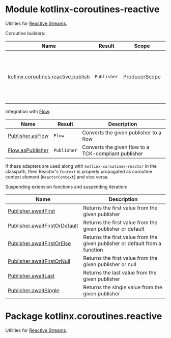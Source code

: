 # Module kotlinx-coroutines-reactive

Utilities for [Reactive Streams](https://www.reactive-streams.org).

Coroutine builders:

| **Name**                              | **Result**  | **Scope**       | **Description**                                                |
| ------------------------------------- | ----------- | --------------- | -------------------------------------------------------------- |
| [kotlinx.coroutines.reactive.publish] | `Publisher` | [ProducerScope] | Cold reactive publisher that starts the coroutine on subscribe |

Integration with [Flow]:

| **Name**           | **Result**  | **Description**                                      |
| ------------------ | ----------- | ---------------------------------------------------- |
| [Publisher.asFlow] | `Flow`      | Converts the given publisher to a flow               |
| [Flow.asPublisher] | `Publisher` | Converts the given flow to a TCK-compliant publisher |

If these adapters are used along with `kotlinx-coroutines-reactor` in the classpath, then Reactor's `Context` is properly
propagated as coroutine context element (`ReactorContext`) and vice versa.

Suspending extension functions and suspending iteration:

| **Name**                                                                           | **Description**                                                             |
| ---------------------------------------------------------------------------------- | --------------------------------------------------------------------------- |
| [Publisher.awaitFirst][org.reactivestreams.publisher.awaitfirst]                   | Returns the first value from the given publisher                            |
| [Publisher.awaitFirstOrDefault][org.reactivestreams.publisher.awaitfirstordefault] | Returns the first value from the given publisher or default                 |
| [Publisher.awaitFirstOrElse][org.reactivestreams.publisher.awaitfirstorelse]       | Returns the first value from the given publisher or default from a function |
| [Publisher.awaitFirstOrNull][org.reactivestreams.publisher.awaitfirstornull]       | Returns the first value from the given publisher or null                    |
| [Publisher.awaitLast][org.reactivestreams.publisher.awaitfirst]                    | Returns the last value from the given publisher                             |
| [Publisher.awaitSingle][org.reactivestreams.publisher.awaitsingle]                 | Returns the single value from the given publisher                           |

<!--- MODULE kotlinx-coroutines-core -->
<!--- INDEX kotlinx.coroutines -->
<!--- INDEX kotlinx.coroutines.flow -->

[flow]: https://kotlin.github.io/kotlinx.coroutines/kotlinx-coroutines-core/kotlinx.coroutines.flow/-flow/index.html

<!--- INDEX kotlinx.coroutines.channels -->

[producerscope]: https://kotlin.github.io/kotlinx.coroutines/kotlinx-coroutines-core/kotlinx.coroutines.channels/-producer-scope/index.html

<!--- MODULE kotlinx-coroutines-reactive -->
<!--- INDEX kotlinx.coroutines.reactive -->

[kotlinx.coroutines.reactive.publish]: https://kotlin.github.io/kotlinx.coroutines/kotlinx-coroutines-reactive/kotlinx.coroutines.reactive/publish.html
[publisher.asflow]: https://kotlin.github.io/kotlinx.coroutines/kotlinx-coroutines-reactive/kotlinx.coroutines.reactive/as-flow.html
[flow.aspublisher]: https://kotlin.github.io/kotlinx.coroutines/kotlinx-coroutines-reactive/kotlinx.coroutines.reactive/as-publisher.html
[org.reactivestreams.publisher.awaitfirst]: https://kotlin.github.io/kotlinx.coroutines/kotlinx-coroutines-reactive/kotlinx.coroutines.reactive/await-first.html
[org.reactivestreams.publisher.awaitfirstordefault]: https://kotlin.github.io/kotlinx.coroutines/kotlinx-coroutines-reactive/kotlinx.coroutines.reactive/await-first-or-default.html
[org.reactivestreams.publisher.awaitfirstorelse]: https://kotlin.github.io/kotlinx.coroutines/kotlinx-coroutines-reactive/kotlinx.coroutines.reactive/await-first-or-else.html
[org.reactivestreams.publisher.awaitfirstornull]: https://kotlin.github.io/kotlinx.coroutines/kotlinx-coroutines-reactive/kotlinx.coroutines.reactive/await-first-or-null.html
[org.reactivestreams.publisher.awaitsingle]: https://kotlin.github.io/kotlinx.coroutines/kotlinx-coroutines-reactive/kotlinx.coroutines.reactive/await-single.html

<!--- END -->

# Package kotlinx.coroutines.reactive

Utilities for [Reactive Streams](https://www.reactive-streams.org).

